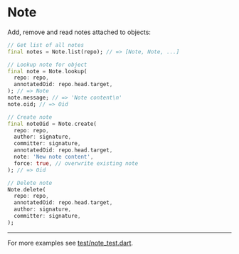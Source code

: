 # Note

Add, remove and read notes attached to objects:

```dart
// Get list of all notes
final notes = Note.list(repo); // => [Note, Note, ...]

// Lookup note for object
final note = Note.lookup(
  repo: repo,
  annotatedOid: repo.head.target,
); // => Note
note.message; // => 'Note content\n'
note.oid; // => Oid

// Create note
final noteOid = Note.create(
  repo: repo,
  author: signature,
  committer: signature,
  annotatedOid: repo.head.target,
  note: 'New note content',
  force: true, // overwrite existing note
); // => Oid

// Delete note
Note.delete(
  repo: repo,
  annotatedOid: repo.head.target,
  author: signature,
  committer: signature,
);
```

---


For more examples see [test/note_test.dart](../../test/note_test.dart).
